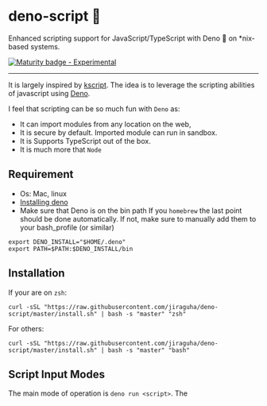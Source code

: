 # deno-script 🦕
Enhanced scripting support for JavaScript/TypeScript with Deno 🦕 on *nix-based systems.

[![Maturity badge - Experimental](https://img.shields.io/badge/Maturity-Experimental-yellow.svg)](https://github.com/jiraguha/deno-script/blob/master/maturity.md)

---

It is largely inspired by [kscript](https://github.com/holgerbrandl/kscript). The idea is to leverage the scripting abilities of javascript using [Deno](https://deno.land/).  

I feel that scripting can be so much fun with `Deno` as:

- It can import modules from any location on the web,
- It is secure by default. Imported module can run in sandbox.
- It is Supports TypeScript out of the box.
- It is much more that `Node`

## Requirement
- Os: Mac, linux
- [Installing deno](https://deno.land/#installation)
- Make sure that Deno is on the bin path
If you `homebrew` the last point should be done automatically. If not, make sure to manually add them to your bash_profile (or similar)
```
export DENO_INSTALL="$HOME/.deno"
export PATH=$PATH:$DENO_INSTALL/bin
```
## Installation

If your are on `zsh`:
```shell
curl -sSL "https://raw.githubusercontent.com/jiraguha/deno-script/master/install.sh" | bash -s "master" "zsh" 

```

For others:
```shell
curl -sSL "https://raw.githubusercontent.com/jiraguha/deno-script/master/install.sh" | bash -s "master" "bash"  

```


## Script Input Modes
The main mode of operation is `deno run <script>`.
The <script> can be a Javascript *.js or Typescritpt *.ts file , a script URL, `-` for stdin, a process substitution file handle.
### Interpreter Usage
To use Deno as interpreter for a script:
- Just create a script just point to`deno-script` in the shebang line of your scripts:
```js
#!/usr/bin/env deno-script
// In hello.js
console.log("hello world")
for (let arg of Deno.args) {
    console.log(`arg: ${arg}`)
}
```
Make it executable
```shell
$ chmod u+x hello.js;
```
Execute it
```shell
$ ./hello.js;
```

You can make a similar script doing the `ls`job using Deno API’s!

```js
#!/bin/bash deno-script
// In hello.js
for (const dirEntry of Deno.readDirSync("./")) {
      console.log(dirEntry.name);
}
```

If we execute this script, we will have a error

```
error: Uncaught PermissionDenied: read access to "./", run again with the --allow-read flag
    at unwrapResponse (rt/10_dispatch_json.js:25:13)
    at sendSync (rt/10_dispatch_json.js:52:12)
    at Object.readDirSync (rt/30_fs.js:105:16)
    at file:///Users/jpi/dev/deno/deno-ls-like.js:3:29
```

This is were Deno shine! Deno will not let you implicitly have access to your directories. You need to explicitly ask the permission to Deno.

You could specify it in the shebang:

```shell
#!/bin/bash deno-script --allow-read
```

For more about Deno security go [here](https://deno.land/manual/getting_started/permissions).

### Inlined Usage
To use kscript in a workflow without creating an additional script file, you can also use one of its supported modes for /inlined usage/. 

The following modes are supported:

- Directly provide a js scriptlet as argument
```shell
$ deno-script -i "console.log('hello', Deno.args[0])" JP
```
I can use pipe with it
```shell
 ls | xargs -L 1 deno-script -i 'console.log(`file:   ${Deno.args[0]}`)'
```
  `-L 1` of options of `xargs` is to manage the execution of each stream pipe elements ([see](https://unix.stackexchange.com/questions/7558/execute-a-command-once-per-line-of-piped-input))

You could get the same result with `-p`of `--p` option
```shell
ls -la | deno-script -p "console.log('hello', Deno.args[0])"
```

You can manage  several arguments
```shell
deno-script -i '
for (let arg of Deno.args) {
    console.log(`arg: ${arg}`)
} ' arg1 arg2 arg3
```

- Pipe a js snippet into Deno and instruct it to read from stdin by using - as script argument
```shell
echo '
console.log("hello world")
' | deno-script -
```
- Using heredoc (preferred solution for inlining) which gives you some more flexibility to also use single quotes in your script:
```shell
deno-script - <<"EOF"
console.log("It's a beautiful day!")
EOF
```

- Since the piped content is considered as a regular script it can also have dependencies
```shell
deno-script - <<"EOF"
  import {hello} from "https://raw.githubusercontent.com/jiraguha/js-playgroud/master/hello-lib.ts"
  hello("JP")
EOF
```

### Read Usage

The `colors.txt` used here is available [here](https://raw.githubusercontent.com/jiraguha/deno-script/master/examples/colors.txt)
- read a file line by line
```shell
 deno-script --read-file-line "console.log(line.split(';')[0])" colors.txt

```
`line` give access to each line

- read a file as an all
```shell
 deno-script --read-file "console.log(lines[0])" colors.txt
```
`lines` give access to all lines in iterable


- read a text line by line
```shell
 deno-script --read-text-line "console.log(line.split(';')[1])" \
"Viridian; #40826D; 64; 130; 109; 161; 51; 38
        Violet; #7F00FF; 127; 0; 255; 270; 100; 50
        Ultramarine; #3F00FF; 63; 0; 255; 255; 100; 50
        Turquoise; #40E0D0; 64; 224; 208; 174; 71; 56
        Teal; #008080; 0; 128; 128; 180; 100; 25"
```

OR 

```shell
cat colors.txt | xargs -0 deno-script --read-text-line "console.log(line.split(';')[1])" 
```

- read a text as an all
```shell
cat colors.txt | xargs -0 deno-script --read-text "console.log(lines[3])" 
```
## Roadmap

TODO

**Developed for 🦕 with ❤️**
